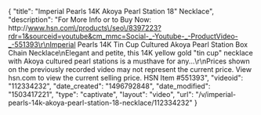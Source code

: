 {
    "title": "Imperial Pearls 14K Akoya Pearl Station 18\" Necklace",
    "description": "For More Info or to Buy Now: http:\/\/www.hsn.com\/products\/seo\/8397223?rdr=1&sourceid=youtube&cm_mmc=Social-_-Youtube-_-ProductVideo-_-551393\r\nImperial Pearls 14K Tin Cup Cultured Akoya Pearl Station Box Chain Necklace\nElegant and petite, this 14K yellow gold \"tin cup\" necklace with Akoya cultured pearl stations is a musthave for any...\r\nPrices shown on the previously recorded video may not represent the current price.  View hsn.com to view the current selling price. HSN Item #551393",
    "videoid": "112334232",
    "date_created": "1496792848",
    "date_modified": "1503417221",
    "type": "captivate",
    "layout": "video",
    "url": "\/v\/imperial-pearls-14k-akoya-pearl-station-18-necklace\/112334232"
}